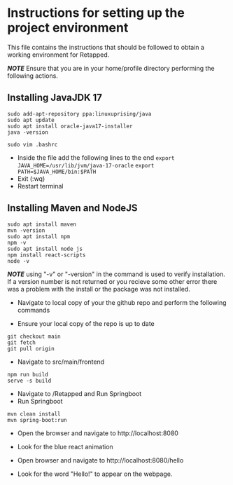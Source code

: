# Instructions for setting up the project environment
This file contains the instructions that should be followed to obtain a working environment for Retapped. 

**_NOTE_** Ensure that you are in your home/profile directory performing the following actions.
## Installing JavaJDK 17
```
sudo add-apt-repository ppa:linuxuprising/java
sudo apt update
sudo apt install oracle-java17-installer
java -version
```

```
sudo vim .bashrc
```

- Inside the file add the following lines to the end
`export JAVA_HOME=/usr/lib/jvm/java-17-oracle`
`export PATH=$JAVA_HOME/bin:$PATH`
- Exit (:wq)
- Restart terminal

## Installing Maven and NodeJS

```
sudo apt install maven
mvn -version
sudo apt install npm
npm -v
sudo apt install node js
npm install react-scripts
node -v
```

**_NOTE_** using "-v" or "-version" in the command is used to verify installation. If a version number is not returned or you recieve some other error there was a problem with the install or the package was not installed.

- Navigate to local copy of your the github repo and perform the following commands

- Ensure your local copy of the repo is up to date
```
git checkout main
git fetch
git pull origin
```
- Navigate to src/main/frontend
```
npm run build
serve -s build
```
- Navigate to /Retapped and Run Springboot
- Run Springboot

```
mvn clean install
mvn spring-boot:run
```
- Open the browser and navigate to http://localhost:8080
* Look for the blue react animation

- Open browser and navigate to http://localhost:8080/hello
* Look for the word "Hello!" to appear on the webpage. 
